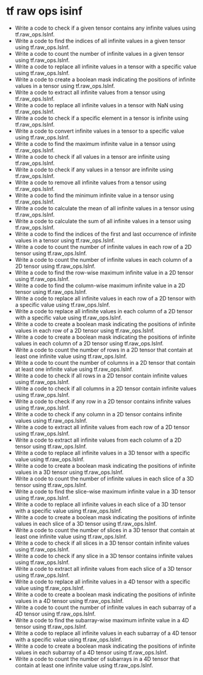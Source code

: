 # tf raw ops isinf

- Write a code to check if a given tensor contains any infinite values using tf.raw_ops.IsInf.
- Write a code to find the indices of all infinite values in a given tensor using tf.raw_ops.IsInf.
- Write a code to count the number of infinite values in a given tensor using tf.raw_ops.IsInf.
- Write a code to replace all infinite values in a tensor with a specific value using tf.raw_ops.IsInf.
- Write a code to create a boolean mask indicating the positions of infinite values in a tensor using tf.raw_ops.IsInf.
- Write a code to extract all infinite values from a tensor using tf.raw_ops.IsInf.
- Write a code to replace all infinite values in a tensor with NaN using tf.raw_ops.IsInf.
- Write a code to check if a specific element in a tensor is infinite using tf.raw_ops.IsInf.
- Write a code to convert infinite values in a tensor to a specific value using tf.raw_ops.IsInf.
- Write a code to find the maximum infinite value in a tensor using tf.raw_ops.IsInf.
- Write a code to check if all values in a tensor are infinite using tf.raw_ops.IsInf.
- Write a code to check if any values in a tensor are infinite using tf.raw_ops.IsInf.
- Write a code to remove all infinite values from a tensor using tf.raw_ops.IsInf.
- Write a code to find the minimum infinite value in a tensor using tf.raw_ops.IsInf.
- Write a code to calculate the mean of all infinite values in a tensor using tf.raw_ops.IsInf.
- Write a code to calculate the sum of all infinite values in a tensor using tf.raw_ops.IsInf.
- Write a code to find the indices of the first and last occurrence of infinite values in a tensor using tf.raw_ops.IsInf.
- Write a code to count the number of infinite values in each row of a 2D tensor using tf.raw_ops.IsInf.
- Write a code to count the number of infinite values in each column of a 2D tensor using tf.raw_ops.IsInf.
- Write a code to find the row-wise maximum infinite value in a 2D tensor using tf.raw_ops.IsInf.
- Write a code to find the column-wise maximum infinite value in a 2D tensor using tf.raw_ops.IsInf.
- Write a code to replace all infinite values in each row of a 2D tensor with a specific value using tf.raw_ops.IsInf.
- Write a code to replace all infinite values in each column of a 2D tensor with a specific value using tf.raw_ops.IsInf.
- Write a code to create a boolean mask indicating the positions of infinite values in each row of a 2D tensor using tf.raw_ops.IsInf.
- Write a code to create a boolean mask indicating the positions of infinite values in each column of a 2D tensor using tf.raw_ops.IsInf.
- Write a code to count the number of rows in a 2D tensor that contain at least one infinite value using tf.raw_ops.IsInf.
- Write a code to count the number of columns in a 2D tensor that contain at least one infinite value using tf.raw_ops.IsInf.
- Write a code to check if all rows in a 2D tensor contain infinite values using tf.raw_ops.IsInf.
- Write a code to check if all columns in a 2D tensor contain infinite values using tf.raw_ops.IsInf.
- Write a code to check if any row in a 2D tensor contains infinite values using tf.raw_ops.IsInf.
- Write a code to check if any column in a 2D tensor contains infinite values using tf.raw_ops.IsInf.
- Write a code to extract all infinite values from each row of a 2D tensor using tf.raw_ops.IsInf.
- Write a code to extract all infinite values from each column of a 2D tensor using tf.raw_ops.IsInf.
- Write a code to replace all infinite values in a 3D tensor with a specific value using tf.raw_ops.IsInf.
- Write a code to create a boolean mask indicating the positions of infinite values in a 3D tensor using tf.raw_ops.IsInf.
- Write a code to count the number of infinite values in each slice of a 3D tensor using tf.raw_ops.IsInf.
- Write a code to find the slice-wise maximum infinite value in a 3D tensor using tf.raw_ops.IsInf.
- Write a code to replace all infinite values in each slice of a 3D tensor with a specific value using tf.raw_ops.IsInf.
- Write a code to create a boolean mask indicating the positions of infinite values in each slice of a 3D tensor using tf.raw_ops.IsInf.
- Write a code to count the number of slices in a 3D tensor that contain at least one infinite value using tf.raw_ops.IsInf.
- Write a code to check if all slices in a 3D tensor contain infinite values using tf.raw_ops.IsInf.
- Write a code to check if any slice in a 3D tensor contains infinite values using tf.raw_ops.IsInf.
- Write a code to extract all infinite values from each slice of a 3D tensor using tf.raw_ops.IsInf.
- Write a code to replace all infinite values in a 4D tensor with a specific value using tf.raw_ops.IsInf.
- Write a code to create a boolean mask indicating the positions of infinite values in a 4D tensor using tf.raw_ops.IsInf.
- Write a code to count the number of infinite values in each subarray of a 4D tensor using tf.raw_ops.IsInf.
- Write a code to find the subarray-wise maximum infinite value in a 4D tensor using tf.raw_ops.IsInf.
- Write a code to replace all infinite values in each subarray of a 4D tensor with a specific value using tf.raw_ops.IsInf.
- Write a code to create a boolean mask indicating the positions of infinite values in each subarray of a 4D tensor using tf.raw_ops.IsInf.
- Write a code to count the number of subarrays in a 4D tensor that contain at least one infinite value using tf.raw_ops.IsInf.
